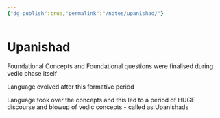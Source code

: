 ```yaml
---
{"dg-publish":true,"permalink":"/notes/upanishad/"}
---
```



# Upanishad

Foundational Concepts and Foundational questions were finalised during vedic phase itself 

Language evolved after this formative period 

Language took over the concepts and this led to a period of HUGE discourse and blowup of vedic concepts - called as Upanishads 
